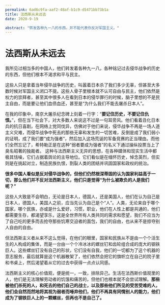 ```yaml
---
permalink: 6ad6c9fa-aaf2-48af-b1c9-d5471bb73b1a 
title: 法西斯从未远去
date: 2020-9-19

abstract: "转发各种九一八的东西，并不能代表你反对军国主义。"
---
```

# 法西斯从未远去

我所见过相当多的中国人，他们转发着各种九一八，各种铭记过去侵华战争的历史的东西，但他们根本不渴求和平与民主。

这些人只是拿着当年侵华战争的历史，叫嚣着日本杀了我们多少无辜，但甚至大多数时候对军国主义闭口不提。这些人骨子里根本就不认可自由与民主，他们依然是权力的崇拜者，甚至其中很多人在看到日本的侵华罪行的时候，脑子里想的不是民主自由，而是要让他们血债血还，甚至是“为什么我们不能去屠杀日本人”。

在我的印象中，南京大屠杀纪念碑上刻着一行字：“**要记住历史，不要记住仇恨。**”，但在当下社会下，对大多数人来说这不过是一句耳旁风。他们看着丑化日本兵的抗日喜剧，在网络上党同伐异，仿佛对于他们来说，侵华战争不再是一场人道主义灾难，而侵华战争中死去的那些无辜和发生的一切苦难，反倒是成了我们弱小的证明，成了我们要“成为强者”，然后加入这场荒诞的军备竞赛的正当理由。而他们全然忘记了，希特勒正是在这种“弱者要成为强者”的名义下通过操纵投票当上了臭名昭著的独裁者。 这种与法西斯主义无异的思想，在各种媒体和现实生活中都极其恬噪，它们占据着舆论的主导地位。它们看似是在缅怀历史，悼念英烈，但实则是在挑起对立，制造民族仇恨，割裂人类的团结并巩固国家和政权的统治。

**很多中国人看似是反对侵华战争的，但他们仍然根深蒂固的认为国家利益高于一切，那么他们并不反对法西斯主义，他们只是觉得“为什么被欺负的人是我们呢？”**

这些人大致是不会明白，无论是日本人，德国人，还是美国人，他们在认为自己是日本人，德国人，美国人之前，应当先认为自己是个“人”。人类，无论来自于哪个国家，哪个民族，亦或是什么爱好，习惯，职业，他们在人性上都是共通的，他们都需要生存，都渴望享乐，这是全世界所有人类共同的需求和愿望，我们不应当为了自己吃的更多而去抢夺那些饥寒交迫者的面包，我们的自由，也从来不是掠夺别人自由的自由。

但法西斯主义者从来不这么觉得，在他们的眼里，国家和民族从不是由一个个活生生的人构成的集体，而是一台由一个个冷冰冰的螺丝钉和齿轮组合成的庞大的钢铁巨人。这些螺丝钉没有自己的形状，它们没有自我，他们的一切都为了这个机器的意志服务，最后就算是这个机器散架了，他们依然会把它的旗帜立在自己的院子里和书桌上，然后渴望着从它的过去中获得一点点认同感。

法西斯主义的核心价值观，便是统一，一致，排除异己。生活在法西斯价值观里的人，他们是无法理解劳动者的饥饿和痛苦的，但他们也根本就不会尝试理解。**那些被他们杀死的人，和死去的他们自己的战士，以及那些他们所见的受苦受难的人，他们会自然而然地将其视为弱者而唾弃他们，他们不再具有同情别人的能力，他们成为了钢铁巨人上的一颗螺丝，但再也不是自己了。**
